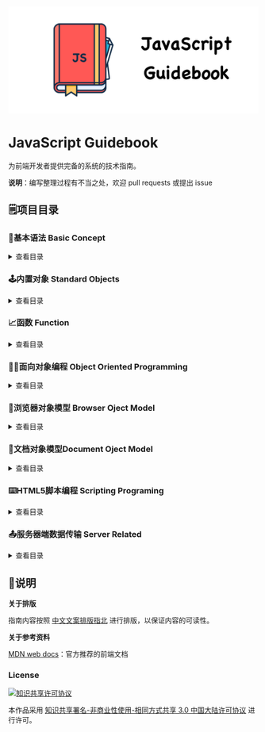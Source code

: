 ![Logo](Image/logo.jpg)

# JavaScript Guidebook

为前端开发者提供完备的系统的技术指南。

**说明**：编写整理过程有不当之处，欢迎 pull requests 或提出 issue

## :spiral_notepad:项目目录

### :beginner:基本语法 Basic Concept

<details>

<summary>查看目录</summary>

- **语法与数据类型**
  - [词法结构](https://github.com/tsejx/JavaScript-Guidebook/blob/master/01_BasicConcept/1_Grammar%26Types/1_LexicalStructure.md)
  - [变量](https://github.com/tsejx/JavaScript-Guidebook/blob/master/01_BasicConcept/1_Grammar%26Types/2_VariableDeclarations.md)
  - [数据结构与类型](https://github.com/tsejx/JavaScript-Guidebook/blob/master/01_BasicConcept/1_Grammar%26Types/3_DataStructures%26Types.md)
- **表达式和运算符**
  - 运算符
    - [赋值运算符](https://github.com/tsejx/JavaScript-Guidebook/blob/master/01_BasicConcept/2_Expressions%26Operators/1_Operators/AssignmentOperators.md)
    - [比较运算符](https://github.com/tsejx/JavaScript-Guidebook/blob/master/01_BasicConcept/2_Expressions%26Operators/1_Operators/ComparisonOperators.md)
    - [算术运算符](https://github.com/tsejx/JavaScript-Guidebook/blob/master/01_BasicConcept/2_Expressions%26Operators/1_Operators/ArithmeticOperators.md)
    - [位运算符](https://github.com/tsejx/JavaScript-Guidebook/blob/master/01_BasicConcept/2_Expressions%26Operators/1_Operators/BitwiseOperators.md)
    - [逻辑运算符](https://github.com/tsejx/JavaScript-Guidebook/blob/master/01_BasicConcept/2_Expressions%26Operators/1_Operators/LogicalOperators.md)
    - [字符串运算符](https://github.com/tsejx/JavaScript-Guidebook/blob/master/01_BasicConcept/2_Expressions%26Operators/1_Operators/StringOperators.md)
    - [条件运算符](https://github.com/tsejx/JavaScript-Guidebook/blob/master/01_BasicConcept/2_Expressions%26Operators/1_Operators/ConditionalOperator.md)
    - [逗号运算符](https://github.com/tsejx/JavaScript-Guidebook/blob/master/01_BasicConcept/2_Expressions%26Operators/1_Operators/CommaOperator.md)
    - [扩展运算符](https://github.com/tsejx/JavaScript-Guidebook/blob/master/01_BasicConcept/2_Expressions%26Operators/1_Operators/SpreadOperator.md)
    - 一元运算符
      - [delete](https://github.com/tsejx/JavaScript-Guidebook/blob/master/01_BasicConcept/2_Expressions%26Operators/1_Operators/UnaryOperators/delete.md)
      - [typeof](https://github.com/tsejx/JavaScript-Guidebook/blob/master/01_BasicConcept/2_Expressions%26Operators/1_Operators/UnaryOperators/typeof.md)
      - [void](https://github.com/tsejx/JavaScript-Guidebook/blob/master/01_BasicConcept/2_Expressions%26Operators/1_Operators/UnaryOperators/void.md)
    - 关系运算符
      - [in](https://github.com/tsejx/JavaScript-Guidebook/blob/master/01_BasicConcept/2_Expressions%26Operators/1_Operators/RelationalOperator/in.md)
      - [instanceof](https://github.com/tsejx/JavaScript-Guidebook/blob/master/01_BasicConcept/2_Expressions%26Operators/1_Operators/RelationalOperator/instanceof.md)
    - [运算符优先级](https://github.com/tsejx/JavaScript-Guidebook/blob/master/01_BasicConcept/2_Expressions%26Operators/1_Operators/OperatorsPrecedence.md)
  - 表达式
    - 基本表达式
      - [this](https://github.com/tsejx/JavaScript-Guidebook/blob/master/01_BasicConcept/2_Expressions%26Operators/2_Expressions/PrimaryExpression/This.md)
      - [字面量](https://github.com/tsejx/JavaScript-Guidebook/blob/master/01_BasicConcept/2_Expressions%26Operators/2_Expressions/PrimaryExpression/Literal.md)
      - [对象初始化](https://github.com/tsejx/JavaScript-Guidebook/blob/master/01_BasicConcept/2_Expressions%26Operators/2_Expressions/PrimaryExpression/InitializationExpressionsForObjects%26Arrays.md)
      - [分组表达式](https://github.com/tsejx/JavaScript-Guidebook/blob/master/01_BasicConcept/2_Expressions%26Operators/2_Expressions/PrimaryExpression/GroupingExpression.md)
      - 解构赋值
    - 复杂表达式
      - [属性访问表达式](https://github.com/tsejx/JavaScript-Guidebook/blob/master/01_BasicConcept/2_Expressions%26Operators/2_Expressions/MemberExpression/PropertyAccessExpression.md)
      - [对象创建表达式](https://github.com/tsejx/JavaScript-Guidebook/blob/master/01_BasicConcept/2_Expressions%26Operators/2_Expressions/MemberExpression/ObjectCreationExpression.md)
      - [函数表达式](https://github.com/tsejx/JavaScript-Guidebook/blob/master/01_BasicConcept/2_Expressions%26Operators/2_Expressions/MemberExpression/FunctionExpression.md)
      - 类表达式
      - 生成器表达式
      - 异步函数表达式
- **控制流与错误处理**
  - 条件判断语句
    - [if](https://github.com/tsejx/JavaScript-Guidebook/blob/master/01_BasicConcept/3_ControlFlow%26ErrorHandling/ConditionalStatements/If.md)
    - [switch](https://github.com/tsejx/JavaScript-Guidebook/blob/master/01_BasicConcept/3_ControlFlow%26ErrorHandling/ConditionalStatements/Switch.md)
  - 异常处理语句
    - [throw](https://github.com/tsejx/JavaScript-Guidebook/blob/master/01_BasicConcept/3_ControlFlow%26ErrorHandling/ExceptionHandlingStatements/Throw.md)
    - [try..catch](https://github.com/tsejx/JavaScript-Guidebook/blob/master/01_BasicConcept/3_ControlFlow%26ErrorHandling/ExceptionHandlingStatements/Try...Catch.md)
  - [Error](https://github.com/tsejx/JavaScript-Guidebook/blob/master/01_BasicConcept/3_ControlFlow%26ErrorHandling/Error.md)
  - Promises
- **循环与迭代**
  - [for](https://github.com/tsejx/JavaScript-Guidebook/blob/master/01_BasicConcept/4_Loops%26Iteration/For.md)
  - [do...while](https://github.com/tsejx/JavaScript-Guidebook/blob/master/01_BasicConcept/4_Loops%26Iteration/DoWhile.md)
  - [while](https://github.com/tsejx/JavaScript-Guidebook/blob/master/01_BasicConcept/4_Loops%26Iteration/While.md)
  - [label](https://github.com/tsejx/JavaScript-Guidebook/blob/master/01_BasicConcept/4_Loops%26Iteration/Label.md)
  - [break](https://github.com/tsejx/JavaScript-Guidebook/blob/master/01_BasicConcept/4_Loops%26Iteration/Break.md)
  - [continue](https://github.com/tsejx/JavaScript-Guidebook/blob/master/01_BasicConcept/4_Loops%26Iteration/Continue.md)
  - [for...in](https://github.com/tsejx/JavaScript-Guidebook/blob/master/01_BasicConcept/4_Loops%26Iteration/ForIn.md)
  - [for...of](https://github.com/tsejx/JavaScript-Guidebook/blob/master/01_BasicConcept/4_Loops%26Iteration/ForOf.md)

</details>

### :joystick:内置对象 Standard Objects

<details>

<summary>查看目录</summary>

- **值属性**
  - [Infinity](02_StandardObjects/1_ValueProperties/Infinity.md)
  - [NaN](02_StandardObjects/1_ValueProperties/NaN.md)
  - [undefined](02_StandardObjects/1_ValueProperties/undefined.md)
- **函数属性**
  - [eval()](02_StandardObjects/2_FunctionProperties/eval.md)
  - [isFinite()](02_StandardObjects/2_FunctionProperties/isFinite.md)
  - [isNaN()](02_StandardObjects/2_FunctionProperties/isNaN.md)
  - [parseFloat()](02_StandardObjects/2_FunctionProperties/parseFloat.md)
  - [parseInt()](02_StandardObjects/2_FunctionProperties/parseInt.md)
  - [decodeURI()](02_StandardObjects/2_FunctionProperties/decodeURI.md)
  - [decodeURIComponent()](02_StandardObjects/2_FunctionProperties/decodeURIComponent.md)
  - [encodeURI()](02_StandardObjects/2_FunctionProperties/encodeURI.md)
  - [encodeURIComponent()](02_StandardObjects/2_FunctionProperties/encodeURIComponent.md)
- **基本对象**
  - [Boolean](02_StandardObjects/3_FundamentalObjects/Boolean/BooleanObject.md)
  - [Error](02_StandardObjects/3_FundamentalObjects/Error/ErrorObject.md)
  - [Object](02_StandardObjects/3_FundamentalObjects/Object/Object.md)
  - [Function](02_StandardObjects/3_FundamentalObjects/Function/FunctionObject.md)
  - Symbol
- **数字和日期对象**
  - [Date](02_StandardObjects/4_Numbers%26Dates/Date/DateObject.md)
  - [Math](02_StandardObjects/4_Numbers%26Dates/Math/MathObject.md)
  - [Number](02_StandardObjects/4_Numbers%26Dates/Number/NumberObject.md)
- **字符串和正则对象**
  - [String](02_StandardObjects/5_TextProcessing/String/StringObject.md)
  - [RegExp](02_StandardObjects/5_TextProcessing/RegExp/RegExpObject.md)
- **索引集合**
  - [Array](02_StandardObjects/6_IndexedCollections/Array/ArrayObject.md)
  - [TypedArrays](02_StandardObjects/6_IndexedCollections/TypedArray/TypedArray.md)
- **键值集合**
  - [Set](02_StandardObjects/7_KeyCollections/Set/Set.md)
  - [WeakSet](02_StandardObjects/7_KeyCollections/WeakSet/WeakSet.md)
  - [Map](02_StandardObjects/7_KeyCollections/Map/Map.md)
  - [WeakMap](02_StandardObjects/7_KeyCollections/WeakMap/WeakMap.md)
- **结构化对象**
  - [ArrayBuffer](02_StandardObjects/8_StructuredData/ArrayBuffer/ArrayBuffer.md)
  - [JSON](02_StandardObjects/8_StructuredData/JSON/JSON.md)
- **控制抽象对象**
  - Promise
  - Generator
  - GeneratorFunction
  - AsyncFunction

</details>

### :chart_with_upwards_trend:函数 Function

<details>

<summary>查看目录</summary>

- **定义函数** 
  - [函数的声明](03_Function/1_DefiningFunctions/FunctionDeclarations.md)
  - [作为值的函数](03_Function/1_DefiningFunctions/FunctionAsValues.md)
  - [函数的内部属性](03_Function/1_DefiningFunctions/FunctionInterals.md)
  - [函数属性与方法](03_Function/1_DefiningFunctions/FunctionProperties%26Method.md)
  - [函数返回值](03_Function/1_DefiningFunctions/FunctionReturnValues.md)
  - 方法函数定义
    - [getter](03_Function/1_DefiningFunctions/MethodsFunction/Getter.md)
    - [setter](03_Function/1_DefiningFunctions/MethodsFunction/Setter.md)
- **调用函数**
  - [方法调用模式](03_Function/2_CallingFunctions/MethodInvocationPattern.md)
  - [函数调用模式](03_Function/2_CallingFunctions/FunctionInvocationPattern.md)
  - [构造器调用模式](03_Function/2_CallingFunctions/ConstructorInvocationPattern.md)
  - [间接调用模式](03_Function/2_CallingFunctions/ApplyInvocationPattern.md)
- **作用域和闭包**
  - 作用域
    - [编译原理](03_Function/3_FunctionScope%26Closures/1_Scope/CompilerTheory.md)
    - [理解作用域](03_Function/3_FunctionScope%26Closures/1_Scope/UnderstandingScope.md)
  - 词法作用域
    - [词法阶段](03_Function/3_FunctionScope%26Closures/2_LexicalScope/Lex-time.md)
    - [欺骗词法](03_Function/3_FunctionScope%26Closures/2_LexicalScope/CheatingLexical.md)
  - 执行上下文
    - [执行上下文栈](03_Function/3_FunctionScope%26Closures/3_ExecutionContext/ExecutionContextStack.md)
    - [变量对象](03_Function/3_FunctionScope%26Closures/3_ExecutionContext/VariableObject.md)
    - [作用域链](03_Function/3_FunctionScope%26Closures/3_ExecutionContext/ScopeChain.md)
    - [this绑定](03_Function/3_FunctionScope%26Closures/3_ExecutionContext/This.md)
    - [执行上下文](03_Function/3_FunctionScope%26Closures/3_ExecutionContext/ExecutionContext.md)
  - 函数作用域和块作用域
    - [函数中的作用域](03_Function/3_FunctionScope%26Closures/4_FunctionScope%26BlockScope/ScopeFromFunctions.md)
    - [函数作用域](03_Function/3_FunctionScope%26Closures/4_FunctionScope%26BlockScope/FunctionAsScopes.md)
    - [块作用域](03_Function/3_FunctionScope%26Closures/4_FunctionScope%26BlockScope/BlockAsScopes.md)
  - 声明提升
    - [声明提升](03_Function/3_FunctionScope%26Closures/5_Hoisting/Hoisting.md)
  - 闭包
    - [闭包](03_Function/3_FunctionScope%26Closures/6_Closures/Closures.md)
- **函数参数**
  - [函数参数](03_Function/4_FunctionParameters/FunctionParameters.md)
  - [默认参数](03_Function/4_FunctionParameters/DefaultParameters.md)
  - [剩余参数](03_Function/4_FunctionParameters/RestParameters.md)
- **箭头函数**
  - [箭头函数](03_Function/5_ArrowFunction/ArrowFunction.md)
- **高级函数**
  - [构造函数](03_Function/6_HightLevelFunctions/StructureFunction.md)
  - [类构造函数](03_Function/6_HightLevelFunctions/ClassStructureFunction.md)
  - [惰性函数](03_Function/6_HightLevelFunctions/LazyFunction.md)
  - [级联函数](03_Function/6_HightLevelFunctions/CascadeFunction.md)
  - [回调函数](03_Function/6_HightLevelFunctions/CallbackFunction.md)
  - [高阶函数](03_Function/6_HightLevelFunctions/HightOrderFunction.md)
  - [函数柯里化](03_Function/6_HightLevelFunctions/Currying.md)
  - [函数节流](03_Function/6_HightLevelFunctions/Throttle.md)
  - [函数防抖](03_Function/6_HightLevelFunctions/Debounce.md)

</details>

### :man_factory_worker:面向对象编程 Object Oriented Programming

<details>

<summary>查看目录</summary>

- **理解对象**
  - 属性类型
  - 定义多个属性
  - 读取属性的特性
- **封装**：把客观事物封装成抽象的类，隐藏属性和方法的实现细节，仅对外公开接口。
  - 工厂模式
  - 构造函数模式
  - 原型模式
  - 组合使用构造函数模式和原型模式
  - 动态原型模式
  - 寄生构造函数模式
  - 稳妥构造函数模式
- **继承**
  - 原型链
  - 借用构造函数
  - 组合继承
  - 原型式继承
  - 寄生式继承
  - 寄生组合式继承
  - 多继承
- **多态**：一个对象调用其他对象的方法，call和apply 继承和重载都是多态的表现形式
  - 多态（polymorphism）就是指不同对象收到相同消息时会执行不同的操作。通俗地讲，就是用一个相同的名字定义许多不同的函数，这些函数可以针对不同数据类型实现相同或者相似的功能。
- **抽象**
- ES6 Class 类

</details>

### :office:浏览器对象模型 Browser Oject Model

<details>

<summary>查看目录</summary>

- [**Window对象**](05_BrowserObjectModel/TheWindowObject/TheWindowObject.md)
  - 定时器
    - [setInterval](05_BrowserObjectModel/TheWindowObject/Timers/setInterval.md)
    - [setTimeout](05_BrowserObjectModel/TheWindowObject/Timers/setTimeout.md)
    - [定时器运行机制](05_BrowserObjectModel/TheWindowObject/Timers/Timers.md)
  - 系统对话框
    - [alert](05_BrowserObjectModel/TheWindowObject/SystemDialogs/alert.md)
    - [confirm](05_BrowserObjectModel/TheWindowObject/SystemDialogs/confirm.md)
    - [prompt](05_BrowserObjectModel/TheWindowObject/SystemDialogs/prompt.md)
  - 视窗尺寸位置
    - [Window视图属性](05_BrowserObjectModel/TheWindowObject/WindowPosition/WindowViewProperties.md)
    - [Screen视图属性](05_BrowserObjectModel/TheWindowObject/WindowPosition/ScreenViewProperties.md)
    - [文档视图和元素视图](05_BrowserObjectModel/TheWindowObject/WindowPosition/DocumentView%26ElementView.md)
    - [元素视图属性](05_BrowserObjectModel/TheWindowObject/WindowPosition/ElementViewProperties.md)
    - [鼠标位置](05_BrowserObjectModel/TheWindowObject/WindowPosition/MousePosition.md)
- **Location对象**
  - [Location对象的属性](05_BrowserObjectModel/TheLocationObject/TheLocationObjectProperties.md)
  - [Location对象的方法](05_BrowserObjectModel/TheLocationObject/TheLocationObjectMethods.md)
- **History对象**
  - [History对象的属性](05_BrowserObjectModel/TheHistoryObject/TheHistoryObjectProperties.md)
  - [History对象的方法](05_BrowserObjectModel/TheHistoryObject/TheHistoryObjectMethods.md)
- **Screen对象**
  - [Screen对象的属性](05_BrowserObjectModel/TheScreenObject/TheScreenObjectProperties.md)
  - [Screen对象的方法](05_BrowserObjectModel/TheScreenObject/TheScreenObjectMethods.md)
- **Navigator对象**
  - [Navigator对象的属性](05_BrowserObjectModel/TheNavigatorObject/TheNavigatorObjectProperties.md)
  - [Navigator对象的方法](05_BrowserObjectModel/TheNavigatorObject/TheNavigatorObjectMethods.md)
- **其他WebAPI**
  - [File对象](05_BrowserObjectModel/TheOtherWebAPI/TheFileObject.md)
  - [FileList对象](05_BrowserObjectModel/TheOtherWebAPI/TheFileListObject.md)
  - [FileReader对象](05_BrowserObjectModel/TheOtherWebAPI/TheFileReaderObject.md)
  - [FileReaderSync对象](05_BrowserObjectModel/TheOtherWebAPI/TheFileSyncObject.md)
  - [FormData对象](05_BrowserObjectModel/TheOtherWebAPI/TheFormDataObject.md)
  - [ProgressEvent对象](05_BrowserObjectModel/TheOtherWebAPI/TheProgressEventObject.md)
  - [Blob对象](05_BrowserObjectModel/TheOtherWebAPI/TheBlobObject.md)
  - [URL对象](05_BrowserObjectModel/TheOtherWebAPI/TheURLObject.md)
  - [Position对象](05_BrowserObjectModel/TheOtherWebAPI/ThePositionObject.md)
- **浏览器缓存**
  - 浏览器缓存机制
  - Cookie
  - Session
  - LocalStorage
- **客户端检测**
  - 能力检测
  - 怪癖检测
  - 用户代理检测
- **浏览器工作原理**
  - 整体工作流程
  - 渲染引擎的详细介绍
  - 关于解析的一些基本概念
  - HTML解析器 HTML Parser
  - CSS解析
  - 渲染树构建
  - 布局
  - 绘制
  - 动态变化和渲染引擎的线程
  - CSS2可视模型

</details>

### :page_facing_up:文档对象模型Document Oject Model

<details>

<summary>查看目录</summary>

- **节点层次**
- **Node**
  - 节点关系
    - parentNode
    - parentElement
    - childNodes
    - ParentNode
      - children
      - firstElementChild
      - lastElementChild
    - NonDocumentTypeChildNode
      - previousElementSibiling
      - nextElementSibiling
  - 节点操作
    - appendChild
    - insertBefore
    - removeChild
    - replaceChild
    - cloneChild
- **Document**
  - 节点创建
    - createElement
  - 节点访问
    - getElementById
    - getElementByClassName
    - getElementByTagName
    - getElementsByName
    - querySelector
    - querySelectorAll
- **Element**
  - 节点操作
  - 节点内容
  - 样式设置
- **脚本化CSS**
  - 样式查询
  - 样式设置
- **DOM事件流**
  - 事件流
  - 事件处理程序
  - 事件对象
  - 事件类型
    - UI（用户界面）事件
    - 焦点事件
    - 鼠标与滚轮事件
    - 键盘与文本事件
    - 复合事件
    - 变动事件
    - HTML5事件
    - 设备事件
    - 触摸与手势事件
  - 事件内存和性能
  - 事件模拟
- **表单脚本**

</details>

### :keyboard:HTML5脚本编程 Scripting Programing

<details>

 <summary>查看目录</summary>

- **语义**
  - HTML5表单
  - HTML5新语义元素
- **性能集成**
  - WebWorkers 
  - 拖放API
  - 动画渲染
  - 全屏API
  - 焦点API
- **应用与本地存储**
  - 本地文件应用
  - 本地存储
    - Cookie
    - Storage
    - IndexedDB
- **服务器通信**
  - WebSockets
  - Server-sentEvents
  - WebRTC
- **设备访问**
  - 地理定位
  - 触控事件
  - 摄录设备
- **Web图形开发**
  - 2D图像
    - Canvas
    - SVG
  - 3D图像
    - WebGL
  - 视频
    - HTML5音视频
    - WebRTC 实时通讯技术

</details>

### :outbox_tray:服务器端数据传输 Server Related

<details>

 <summary>查看目录</summary>

- JSON
  - [JSON](08_ServerRelated/JSON/JSON.md)
- HTTP
  - [HTTP协议](08_ServerRelated/HTTP/HyperTextTransferProtocol.md)
  - [HTTP状态码](08_ServerRelated/HTTP/StatusCode.md)
- Ajax(XHR)
- Fetch

</details>

## :pushpin:说明

**关于排版**

指南内容按照 [中文文案排版指北](http://mazhuang.org/wiki/chinese-copywriting-guidelines/) 进行排版，以保证内容的可读性。

**关于参考资料**

[MDN web docs](https://developer.mozilla.org/en-US/docs/Web/JavaScript)：官方推荐的前端文档

### License

<a rel="license" href="http://creativecommons.org/licenses/by-nc-sa/3.0/cn/"><img alt="知识共享许可协议" style="border-width:0" src="https://i.creativecommons.org/l/by-nc-sa/3.0/cn/88x31.png" /></a>

本作品采用 <a rel="license" href="http://creativecommons.org/licenses/by-nc-sa/3.0/cn/">知识共享署名-非商业性使用-相同方式共享 3.0 中国大陆许可协议</a> 进行许可。